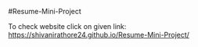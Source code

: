 #Resume-Mini-Project

To check website click on given link:
https://shivanirathore24.github.io/Resume-Mini-Project/
